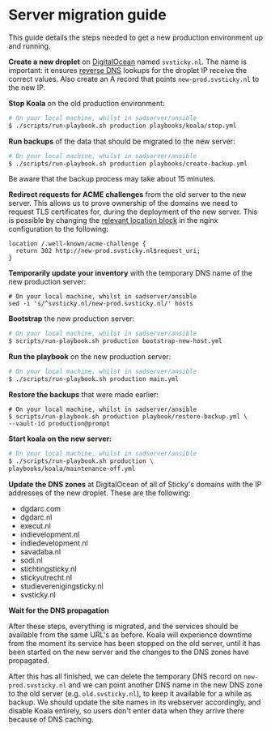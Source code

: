 # Server migration guide

This guide details the steps needed to get a new production environment up and
running.

**Create a new droplet** on [DigitalOcean] named `svsticky.nl`. The name is
important: it ensures [reverse DNS] lookups for the droplet IP receive the
correct values. Also create an A record that points `new-prod.svsticky.nl` to
the new IP.

**Stop Koala** on the old production environment:

```bash
# On your local machine, whilst in sadserver/ansible
$ ./scripts/run-playbook.sh production playbooks/koala/stop.yml
```

**Run backups** of the data that should be migrated to the new server:

<!-- The backup script should be changed to take multiple sources -->
```bash
# On your local machine, whilst in sadserver/ansible
$ ./scripts/run-playbook.sh production playbooks/create-backup.yml
```
Be aware that the backup process may take about 15 minutes.

**Redirect requests for ACME challenges** from the old server to the new server.
This allows us to prove ownership of the domains we need to request TLS
certificates for, during the deployment of the new server. This is possible by
changing the [relevant location
block](../ansible/templates/etc/nginx/sites-available/default.conf.j2#L20) in
the nginx configuration to the following:

```
location /.well-known/acme-challenge {
  return 302 http://new-prod.svsticky.nl$request_uri;
}
```

**Temporarily update your inventory** with the temporary DNS name of the new
production server:

```
# On your local machine, whilst in sadserver/ansible
sed -i 's/^svsticky.nl/new-prod.svsticky.nl/' hosts
```

**Bootstrap** the new production server:

```bash
# On your local machine, whilst in sadserver/ansible
$ scripts/run-playbook.sh production bootstrap-new-host.yml
```

**Run the playbook** on the new production server:

```bash
# On your local machine, whilst in sadserver/ansible
$ ./scripts/run-playbook.sh production main.yml
```

**Restore the backups** that were made earlier:

```
# On your local machine, whilst in sadserver/ansible
$ scripts/run-playbook.sh production playbook/restore-backup.yml \
--vault-id production@prompt
```

**Start koala on the new server:**

```bash
# On your local machine, whilst in sadserver/ansible
$ ./scripts/run-playbook.sh production \
playbooks/koala/maintenance-off.yml
```

**Update the DNS zones** at DigitalOcean of all of Sticky's domains with the IP
addresses of the new droplet. These are the following:

 - dgdarc.com
 - dgdarc.nl
 - execut.nl
 - indievelopment.nl
 - indiedevelopment.nl
 - savadaba.nl
 - sodi.nl
 - stichtingsticky.nl
 - stickyutrecht.nl
 - studieverenigingsticky.nl
 - svsticky.nl

**Wait for the DNS propagation**

After these steps, everything is migrated, and the services should be available
from the same URL's as before. Koala will experience downtime from the moment
its service has been stopped on the old server, until it has been started on
the new server and the changes to the DNS zones have propagated.

After this has all finished, we can delete the temporary DNS record on
`new-prod.svsticky.nl` and we can point another DNS name in the new DNS zone
to the old server (e.g. `old.svsticky.nl`), to keep it available for a while as
backup. We should update the site names in its webserver accordingly, and
disable Koala entirely, so users don't enter data when they arrive there because
of DNS caching.

 [reverse DNS]:https://en.wikipedia.org/wiki/Reverse_DNS_lookup
 [DigitalOcean]:https://cloud.digitalocean.com/dashboard
